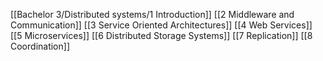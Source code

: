 [[Bachelor 3/Distributed systems/1 Introduction]]
[[2 Middleware and Communication]]
[[3 Service Oriented Architectures]]
[[4 Web Services]]
[[5 Microservices]]
[[6 Distributed Storage Systems]]
[[7 Replication]]
[[8 Coordination]]